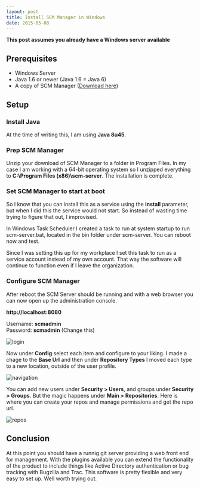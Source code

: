 ```yaml
---
layout: post
title: Install SCM Manager in Windows
date: 2015-05-08
---
```


**This post assumes you already have a Windows server available**

## Prerequisites
- Windows Server
- Java 1.6 or newer (Java 1.6 = Java 6)
- A copy of SCM Manager ([Download here][2])

## Setup
### Install Java
At the time of writing this, I am using **Java 8u45**.  

### Prep SCM Manager
Unzip your download of SCM Manager to a folder in Program Files. In my case I am working with a 64-bit operating system so I unzipped everything to **C:\Program Files (x86)\scm-server**.  The installation is complete.  

### Set SCM Manager to start at boot
So I know that you can install this as a service using the **install** parameter, but when I did this the service would not start.  So instead of wasting time trying to figure that out, I improvised.  

In Windows Task Scheduler I created a task to run at system startup to run scm-server.bat, located in the bin folder under scm-server.  You can reboot now and test.

Since I was setting this up for my workplace I set this task to run as a service account instead of my own account.  That way the software will continue to function even if I leave the organization.  

### Configure SCM Manager
After reboot the SCM Server should be running and with a web browser you can now open up the administration console.

**http://localhost:8080**  

Username: **scmadmin**  
Password: **scmadmin**  (Change this)

![][i1]

Now under **Config** select each item and configure to your liking.  I made a chage to the **Base Url** and then under **Repository Types** I moved each type to a new location, outside of the user profile.

![][i2]

You can add new users under **Security > Users**, and groups under **Security > Groups**.  But the magic happens under **Main > Repositories**.  Here is where you can create your repos and manage permissions and get the repo url.

![][i3]

## Conclusion
At this point you should have a runnig git server providing a web front end for management.  With the plugins available you can extend the functionality of the product to include things like Active Directory authentication or bug tracking with Bugzilla and Trac.  This software is pretty flexible and very easy to set up. Well worth trying out.

[1]: https://www.scm-manager.org    "SCM Manager"
[2]: https://www.scm-manager.org/download/  "Download"

[i1]: https://vh4ksg-sn3302.files.1drv.com/y2p0AdelSlP7tH5Ttsi7YVpzH0H0iPel1Yn-giv8I-SYf7lnWVOAnvLsuX2trBG01vFW00T2pSLWikxIM18viv5Rcw2_Ku4IMiO2rgxkZKyyo2p5JFixjseBSGR9x0mzmEkEQ9RL1asvx85uUlgO9zuxPj7i-20UOwgBMlNgfXibfo/20150508_SCMManager_01.PNG  "login"
[i2]: https://vh4ksg-sn3302.files.1drv.com/y2pW0guN7N38Nc3rvPNVAmWfQi7zsktwJEyGSjKJuYC-LCaO2qsaGOdYyovdMFghUmfgson1L-DKGI-SQ6CNYrZClzZ7v1-CNm4SQFDANNoXKOpQE3Zr-Jetz7ChgYIFKS4l-Mq8OAoV15603CLCxkYv0ob7WxTdEfKeiqUN0w7dLg/20150508_SCMManager_03.PNG  "navigation"
[i3]: https://vh4ksg-sn3302.files.1drv.com/y2pq1OWC2OiBAiy6u64AdJFA-qiKZ9VM8Nin1mr1qj_dyigRGmylXcpVjN0eEGR1VlVxa_ECnUmVid32FTdgC-tWW-avH8gIBbVPPiPG7zNcOjZu0yrfFBA9iQGP_WI7hu8MTeg1I7Sa4dPj_TjPOse4xjVIgW7bfFzk8c-mKNbz0A/20150508_SCMManager_04.PNG  "repos"
